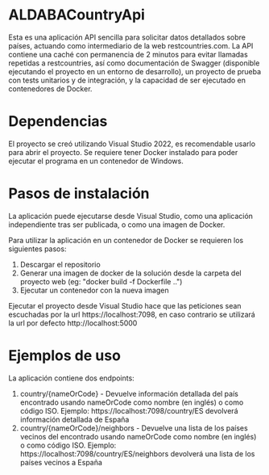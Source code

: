 # ALDABACountryApi

Esta es una aplicación API sencilla para solicitar datos detallados sobre países, actuando como intermediario de la web restcountries.com.
La API contiene una caché con permanencia de 2 minutos para evitar llamadas repetidas a restcountries, así como documentación de Swagger (disponible ejecutando el proyecto en un entorno de desarrollo),
un proyecto de prueba con tests unitarios y de integración, y la capacidad de ser ejecutado en contenedores de Docker.

# Dependencias

El proyecto se creó utilizando Visual Studio 2022, es recomendable usarlo para abrir el proyecto. Se requiere tener Docker instalado para poder ejecutar el programa en un contenedor de Windows.

# Pasos de instalación

La aplicación puede ejecutarse desde Visual Studio, como una aplicación independiente tras ser publicada, o como una imagen de Docker.

Para utilizar la aplicación en un contenedor de Docker se requieren los siguientes pasos:
1. Descargar el repositorio
2. Generar una imagen de docker de la solución desde la carpeta del proyecto web (eg: "docker build -f Dockerfile ..")
3. Ejecutar un contenedor con la nueva imagen

Ejecutar el proyecto desde Visual Studio hace que las peticiones sean escuchadas por la url https://localhost:7098, en caso contrario se utilizará la url por defecto http://localhost:5000

# Ejemplos de uso
La aplicación contiene dos endpoints:
1. country/{nameOrCode} - Devuelve información detallada del país encontrado usando nameOrCode como nombre (en inglés) o como código ISO.
Ejemplo: https://localhost:7098/country/ES devolverá información detallada de España
2. country/{nameOrCode}/neighbors - Devuelve una lista de los países vecinos del encontrado usando nameOrCode como nombre (en inglés) o como código ISO.
Ejemplo: https://localhost:7098/country/ES/neighbors devolverá una lista de los países vecinos a España
